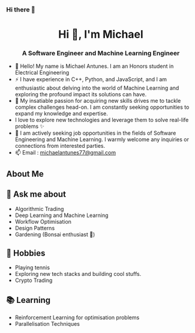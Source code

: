 ### Hi there 👋

<h1 align="center">Hi 👋, I'm Michael</h1>
<h3 align="center">A Software Engineer and Machine Learning Engineer</h3>

- 🌱 Hello! My name is Michael Antunes. I am an Honors student in Electrical Engineering
- ⚡ I have experience in C++, Python, and JavaScript, and I am enthusiastic about delving into the world of Machine Learning and exploring the profound impact its solutions can have.
- 🔭 My insatiable passion for acquiring new skills drives me to tackle complex challenges head-on. I am constantly seeking opportunities to expand my knowledge and expertise.
- I love to explore new technologies and leverage them to solve real-life problems ✨
- 🌟 I am actively seeking job opportunities in the fields of Software Engineering and Machine Learning. I warmly welcome any inquiries or connections from interested parties.
- 📫 Email : michaelantunes77@gmail.com

## About Me

## 💬 Ask me about

- Algorithmic Trading
- Deep Learning and Machine Learning
- Workflow Optimisation
- Design Patterns
- Gardening (Bonsai enthusiast :evergreen_tree:)

## 📅 Hobbies

- Playing tennis
- Exploring new tech stacks and building cool stuffs.
- Crypto Trading

## 📚 Learning

- Reinforcement Learning for optimisation problems
- Parallelisation Techniques

<!-- <div id = "some_issues">
  <p>It is a little list of problems you can face while implementing this kind of stuff</p>
  <ul id = "problem_list">
    <li>
      Github tend to cache anonymized URL, so you should visit this link if you have problem with image cache.
      https://docs.github.com/es/github/authenticating-to-github/about-anonymized-image-urls
    </li>
    <li>
      When you wrap your HTML in SVG/foreignObject maybe nothing show up. You can solve this issue visiting this link.
      https://stackoverflow.com/questions/13848039/svg-foreignobject-contents-do-not-display-unless-plain-text
    </li>
  </ul>
</div> -->
